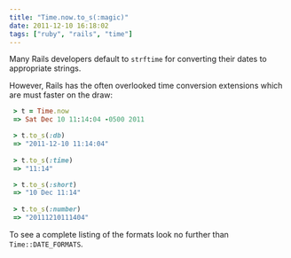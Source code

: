 ```yaml
---
title: "Time.now.to_s(:magic)"
date: 2011-12-10 16:18:02
tags: ["ruby", "rails", "time"]
---
```


Many Rails developers default to `strftime` for converting their dates to
appropriate strings.

However, Rails has the often overlooked time conversion extensions which are
must faster on the draw:

```ruby
 > t = Time.now
 => Sat Dec 10 11:14:04 -0500 2011 

 > t.to_s(:db)
 => "2011-12-10 11:14:04" 
 
 > t.to_s(:time)
 => "11:14" 

 > t.to_s(:short)
 => "10 Dec 11:14" 
 
 > t.to_s(:number)
 => "20111210111404" 
```

To see a complete listing of the formats look no further than
`Time::DATE_FORMATS`.
